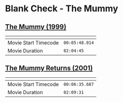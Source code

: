 Blank Check - The Mummy
===============
[The Mummy (1999)](https://www.patreon.com/posts/mummy-1999-56452843)
---------------
| <!-- -->             | <!-- -->       |
|----------------------|----------------|
| Movie Start Timecode | `00:05:48.014` |
| Movie Duration       | `02:04:45`     |

[The Mummy Returns (2001)](https://www.patreon.com/posts/mummy-returns-56831727)
---------------
| <!-- -->             | <!-- -->       |
|----------------------|----------------|
| Movie Start Timecode | `00:06:35.687` |
| Movie Duration       | `02:09:31`     |
